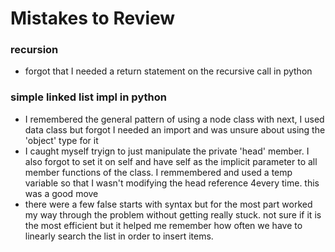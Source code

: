 # Mistakes to Review

### recursion

- forgot that I needed a return statement on the recursive call in python

### simple linked list impl in python

- I remembered the general pattern of using a node class with next, I used data class but forgot I needed an import and was unsure about using the 'object' type for it
- I caught myself tryign to just manipulate the private 'head' member. I also forgot to set it on self and have self as the implicit parameter to all member functions of the class. I remmembered and used a temp variable so that I wasn't modifying the head reference 4every time. this was a good move
- there were a few false starts with syntax but for the most part worked my way through the problem without getting really stuck. not sure if it is the most efficient but it helped me remember how often we have to linearly search the list in order to insert items.

